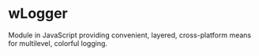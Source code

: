 # wLogger
Module in JavaScript providing convenient, layered, cross-platform means for multilevel, colorful logging.









